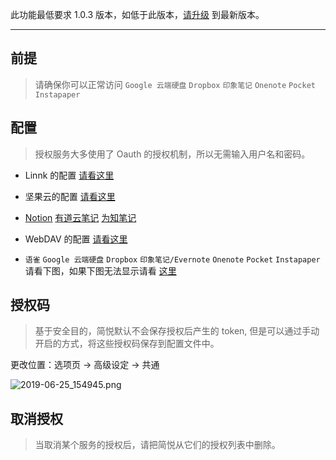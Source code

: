 此功能最低要求 1.0.3 版本，如低于此版本，[请升级](http://ksria.com/simpread/) 到最新版本。
***

前提
---
> 请确保你可以正常访问 `Google 云端硬盘` `Dropbox` `印象笔记` `Onenote` `Pocket` `Instapaper`

配置
---
> 授权服务大多使用了 Oauth 的授权机制，所以无需输入用户名和密码。

- Linnk 的配置  [请看这里](授权服务-FAQ?id=为什么需要输入-instapaper-的用户名和密码) 

- 坚果云的配置 [请看这里](坚果云)

- [Notion](Notion) [有道云笔记](有道云笔记) [为知笔记](为知笔记)

- WebDAV 的配置 [请看这里](WebDAV) 

- `语雀` `Google 云端硬盘`  `Dropbox` `印象笔记/Evernote` `Onenote` `Pocket` `Instapaper` 请看下图，如果下图无法显示请看 [这里](http://sr.ksria.cn/service.gif) 

授权码
---

> 基于安全目的，简悦默认不会保存授权后产生的 token, 但是可以通过手动开启的方式，将这些授权码保存到配置文件中。

更改位置：选项页 → 高级设定 → 共通

![2019-06-25_154945.png](https://i.loli.net/2019/06/25/5d11d2b1d70d225771.png)

取消授权
---

> 当取消某个服务的授权后，请把简悦从它们的授权列表中删除。